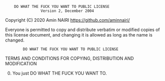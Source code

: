         DO WHAT THE FUCK YOU WANT TO PUBLIC LICENSE 
                    Version 2, December 2004 

 Copyright (C) 2020 Amin NAIRI <https://github.com/aminnairi/>

 Everyone is permitted to copy and distribute verbatim or modified 
 copies of this license document, and changing it is allowed as long 
 as the name is changed. 

            DO WHAT THE FUCK YOU WANT TO PUBLIC LICENSE 
   TERMS AND CONDITIONS FOR COPYING, DISTRIBUTION AND MODIFICATION 

  0. You just DO WHAT THE FUCK YOU WANT TO.
